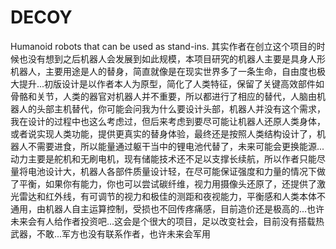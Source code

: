 # DECOY
Humanoid robots that can be used as stand-ins.
其实作者在创立这个项目的时候也没有想到之后机器人会发展到如此规模，本项目研究的机器人主要是具身人形机器人，主要用途是人的替身，简直就像是在现实世界多了一条生命，自由度也极大提升...初版设计是以作者本人为原型，简化了人类特征，保留了关键高效部件如骨骼和关节，人类的器官对机器人并不重要，所以都进行了相应的替代，人脑由机器人的头部主机替代，你可能会问我为什么要设计头部，机器人并没有这个需求，我在设计的过程中也这么考虑过，但后来考虑到要尽可能让机器人还原人类身体，或者说实现人类功能，提供更真实的替身体验，最终还是按照人类结构设计了，机器人不需要进食，所以能量通过躯干当中的锂电池代替了，未来可能会更换能源...动力主要是舵机和无刷电机，现有储能技术还不足以支撑长续航，所以作者只能尽量将电池设计大，机器人各部件质量设计轻，在尽可能保证强度和力量的情况下做了平衡，如果你有能力，你也可以尝试碳纤维，视力用摄像头还原了，还提供了激光雷达和红外线，有可调节的视力和极佳的测距和夜视能力，平衡感和人类本体不通用，由机器人自主运算控制，受损也不回传疼痛感，目前造价还是极高的...也许未来会有人给作者投资吧...这会是个很大的项目，足以改变社会，目前没有搭载热武器，不敢...军方也没有联系作者，也许未来会军用
